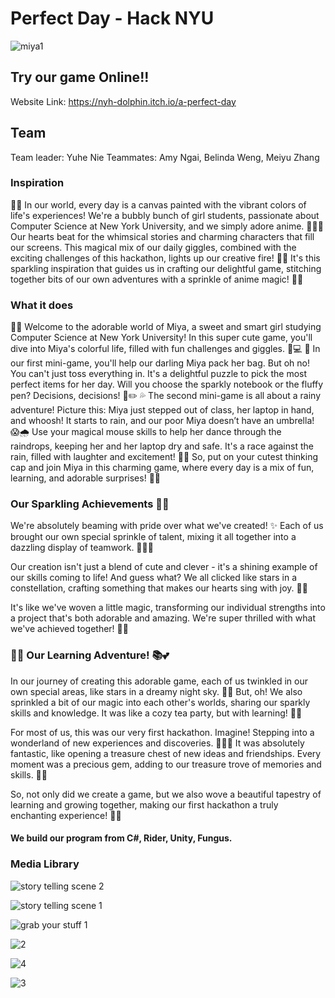 # Perfect Day - Hack NYU 
![miya1](https://github.com/NYH-Dolphin/HackNYU/assets/77932544/72c0f1e3-0e52-4900-b4f7-00286e71c767)

## Try our game Online!!

Website Link: https://nyh-dolphin.itch.io/a-perfect-day

## Team 
Team leader: Yuhe Nie 
Teammates: Amy Ngai, Belinda Weng, Meiyu Zhang

### Inspiration
🌟✨ In our world, every day is a canvas painted with the vibrant colors of life's experiences! We're a bubbly bunch of girl students, passionate about Computer Science at New York University, and we simply adore anime. 💖👩‍💻 Our hearts beat for the whimsical stories and charming characters that fill our screens. This magical mix of our daily giggles, combined with the exciting challenges of this hackathon, lights up our creative fire! 🎨🌈 It's this sparkling inspiration that guides us in crafting our delightful game, stitching together bits of our own adventures with a sprinkle of anime magic! 🌸💫

### What it does
🌸✨ Welcome to the adorable world of Miya, a sweet and smart girl studying Computer Science at New York University! In this super cute game, you'll dive into Miya's colorful life, filled with fun challenges and giggles. 🎀💻 🌈 In our first mini-game, you'll help our darling Miya pack her bag. But oh no! You can't just toss everything in. It's a delightful puzzle to pick the most perfect items for her day. Will you choose the sparkly notebook or the fluffy pen? Decisions, decisions! 🎒✏️ 💦 The second mini-game is all about a rainy adventure! Picture this: Miya just stepped out of class, her laptop in hand, and whoosh! It starts to rain, and our poor Miya doesn’t have an umbrella! 😱🌧️ Use your magical mouse skills to help her dance through the raindrops, keeping her and her laptop dry and safe. It's a race against the rain, filled with laughter and excitement! 🌂💕 So, put on your cutest thinking cap and join Miya in this charming game, where every day is a mix of fun, learning, and adorable surprises! 🌟🌸

### Our Sparkling Achievements 🌟💖
We're absolutely beaming with pride over what we've created! ✨ Each of us brought our own special sprinkle of talent, mixing it all together into a dazzling display of teamwork. 🧚‍♀️🌈

Our creation isn't just a blend of cute and clever - it's a shining example of our skills coming to life! And guess what? We all clicked like stars in a constellation, crafting something that makes our hearts sing with joy. 🌟💕

It's like we've woven a little magic, transforming our individual strengths into a project that's both adorable and amazing. We're super thrilled with what we've achieved together! 🎀🚀

### 🌟✨ Our Learning Adventure! 📚💕
In our journey of creating this adorable game, each of us twinkled in our own special areas, like stars in a dreamy night sky. 🌙✨ But, oh! We also sprinkled a bit of our magic into each other's worlds, sharing our sparkly skills and knowledge. It was like a cozy tea party, but with learning! 🍵🎀

For most of us, this was our very first hackathon. Imagine! Stepping into a wonderland of new experiences and discoveries. 🎉👩‍💻 It was absolutely fantastic, like opening a treasure chest of new ideas and friendships. Every moment was a precious gem, adding to our treasure trove of memories and skills. 💖🌈

So, not only did we create a game, but we also wove a beautiful tapestry of learning and growing together, making our first hackathon a truly enchanting experience! 🌸🚀

#### We build our program from C#, Rider, Unity, Fungus.

### Media Library

![story telling scene 2](https://github.com/NYH-Dolphin/HackNYU/assets/77932544/754cfa91-75f2-4844-a3d1-0d6ac1ced118)

![story telling scene 1](https://github.com/NYH-Dolphin/HackNYU/assets/77932544/c9a9b4dc-0237-4e2a-aaa4-46b6f793878c)

![grab your stuff 1](https://github.com/NYH-Dolphin/HackNYU/assets/77932544/f8b3977a-10c6-45dd-b46b-fd07bdba5952)

![2](https://github.com/NYH-Dolphin/HackNYU/assets/77932544/4d62dd3c-9b03-4ec4-991f-7d6837d5f15b)

![4](https://github.com/NYH-Dolphin/HackNYU/assets/77932544/87856d1b-9272-4ea4-916e-596b93cdd457)

![3](https://github.com/NYH-Dolphin/HackNYU/assets/77932544/c6867372-55af-46ab-8605-06e1bd7fcc68)
